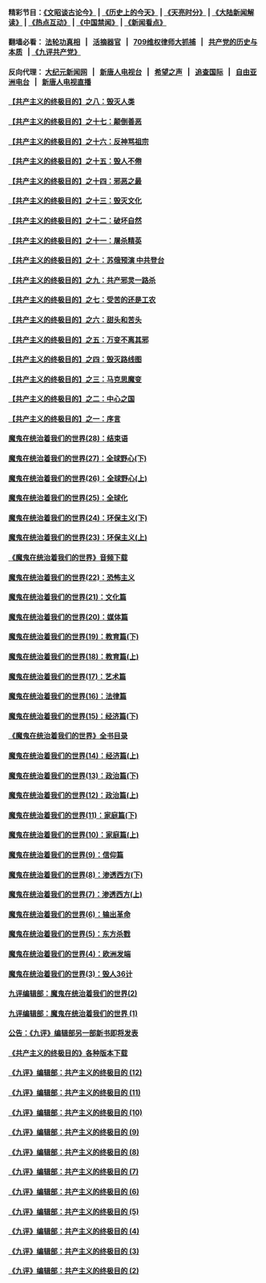#### 精彩节目：[《文昭谈古论今》](http://134.209.198.168/wenzhao) | [《历史上的今天》](http://134.209.198.168/today-in-history) | [《天亮时分》](http://134.209.198.168/tianliang) | [《大陆新闻解读》](http://134.209.198.168/ntdtv-comedy) | [《热点互动》](http://134.209.198.168/ntdtv-rdhd)  | [《中国禁闻》](http://134.209.198.168/ntdtv-news) | [《新闻看点》](http://134.209.198.168/news-insight) 

  #### 翻墙必看： [法轮功真相](http://134.209.198.168:10000/videos/truth.html) &nbsp;&nbsp;|&nbsp;&nbsp; [活摘器官](http://134.209.198.168:10000/videos/res/Organs/) &nbsp;&nbsp;|&nbsp;&nbsp; [709维权律师大抓捕](http://134.209.198.168:10000/videos/709/) &nbsp;&nbsp;|&nbsp;&nbsp; [共产党的历史与本质](http://134.209.198.168:10000/videos/ccp.html) &nbsp;&nbsp;| [《九评共产党》](http://134.209.198.168:10000/videos/jiuping/) 

#### 反向代理： [大纪元新闻网](http://134.209.198.168:10080/) &nbsp;&nbsp;|&nbsp;&nbsp; [新唐人电视台](http://134.209.198.168:8000/) &nbsp;&nbsp;|&nbsp;&nbsp; [希望之声](http://134.209.198.168:8200/) &nbsp;&nbsp;|&nbsp;&nbsp; [追查国际](http://134.209.198.168:10010/) &nbsp;&nbsp;|&nbsp;&nbsp; [自由亚洲电台](http://134.209.198.168:9800/) &nbsp;&nbsp;|&nbsp;&nbsp; [新唐人电视直播](http://134.209.198.168/) 

#### [【共产主义的终极目的】之八：毁灭人类](../pages/nsc422/n11108503.md?t=04200938) 

#### [【共产主义的终极目的】之十七：颠倒善恶](../pages/nsc422/n11179782.md?t=04200938) 

#### [【共产主义的终极目的】之十六：反神骂祖宗](../pages/nsc422/n11166798.md?t=04200938) 

#### [【共产主义的终极目的】之十五：毁人不倦](../pages/nsc422/n11166792.md?t=04200938) 

#### [【共产主义的终极目的】之十四：邪恶之最](../pages/nsc422/n11150249.md?t=04200938) 

#### [【共产主义的终极目的】之十三：毁灭文化](../pages/nsc422/n11135227.md?t=04200938) 

#### [【共产主义的终极目的】之十二：破坏自然](../pages/nsc422/n11135214.md?t=04200938) 

#### [【共产主义的终极目的】之十一：屠杀精英](../pages/nsc422/n11118442.md?t=04200938) 

#### [【共产主义的终极目的】之十：苏俄预演 中共登台](../pages/nsc422/n11118424.md?t=04200938) 

#### [【共产主义的终极目的】之九：共产邪灵一路杀](../pages/nsc422/n11114139.md?t=04200938) 

#### [【共产主义的终极目的】之七：受苦的还是工农](../pages/nsc422/n11101809.md?t=04200938) 

#### [【共产主义的终极目的】之六：甜头和苦头](../pages/nsc422/n11096971.md?t=04200938) 

#### [【共产主义的终极目的】之五：万变不离其邪](../pages/nsc422/n11091285.md?t=04200938) 

#### [【共产主义的终极目的】之四：毁灭路线图](../pages/nsc422/n11086284.md?t=04200938) 

#### [【共产主义的终极目的】之三：马克思魔变](../pages/nsc422/n11061941.md?t=04200938) 

#### [【共产主义的终极目的】之二：中心之国](../pages/nsc422/n11047728.md?t=04200938) 

#### [【共产主义的终极目的】之一：序言](../pages/nsc422/n11086077.md?t=04200938) 

#### [魔鬼在统治着我们的世界(28)：结束语](../pages/nsc422/n10936246.md?t=04200938) 

#### [魔鬼在统治着我们的世界(27)：全球野心(下)](../pages/nsc422/n10928319.md?t=04200938) 

#### [魔鬼在统治着我们的世界(26)：全球野心(上)](../pages/nsc422/n10900318.md?t=04200938) 

#### [魔鬼在统治着我们的世界(25)：全球化](../pages/nsc422/n10788205.md?t=04200938) 

#### [魔鬼在统治着我们的世界(24)：环保主义(下)](../pages/nsc422/n10695307.md?t=04200938) 

#### [魔鬼在统治着我们的世界(23)：环保主义(上)](../pages/nsc422/n10688613.md?t=04200938) 

#### [《魔鬼在统治着我们的世界》音频下载](../pages/nsc422/n10635553.md?t=04200938) 

#### [魔鬼在统治着我们的世界(22)：恐怖主义](../pages/nsc422/n10614727.md?t=04200938) 

#### [魔鬼在统治着我们的世界(21)：文化篇](../pages/nsc422/n10597706.md?t=04200938) 

#### [魔鬼在统治着我们的世界(20)：媒体篇](../pages/nsc422/n10586579.md?t=04200938) 

#### [魔鬼在统治着我们的世界(19)：教育篇(下)](../pages/nsc422/n10564808.md?t=04200938) 

#### [魔鬼在统治着我们的世界(18)：教育篇(上)](../pages/nsc422/n10526970.md?t=04200938) 

#### [魔鬼在统治着我们的世界(17)：艺术篇](../pages/nsc422/n10499093.md?t=04200938) 

#### [魔鬼在统治着我们的世界(16)：法律篇](../pages/nsc422/n10485969.md?t=04200938) 

#### [魔鬼在统治着我们的世界(15)：经济篇(下)](../pages/nsc422/n10469975.md?t=04200938) 

#### [《魔鬼在统治着我们的世界》全书目录](../pages/nsc422/n10464261.md?t=04200938) 

#### [魔鬼在统治着我们的世界(14)：经济篇(上)](../pages/nsc422/n10457370.md?t=04200938) 

#### [魔鬼在统治着我们的世界(13)：政治篇(下)](../pages/nsc422/n10448270.md?t=04200938) 

#### [魔鬼在统治着我们的世界(12)：政治篇(上)](../pages/nsc422/n10444576.md?t=04200938) 

#### [魔鬼在统治着我们的世界(11)：家庭篇(下)](../pages/nsc422/n10440961.md?t=04200938) 

#### [魔鬼在统治着我们的世界(10)：家庭篇(上)](../pages/nsc422/n10435448.md?t=04200938) 

#### [魔鬼在统治着我们的世界(9)：信仰篇](../pages/nsc422/n10432159.md?t=04200938) 

#### [魔鬼在统治着我们的世界(8)：渗透西方(下)](../pages/nsc422/n10429603.md?t=04200938) 

#### [魔鬼在统治着我们的世界(7)：渗透西方(上)](../pages/nsc422/n10426013.md?t=04200938) 

#### [魔鬼在统治着我们的世界(6)：输出革命](../pages/nsc422/n10421536.md?t=04200938) 

#### [魔鬼在统治着我们的世界(5)：东方杀戮](../pages/nsc422/n10417707.md?t=04200938) 

#### [魔鬼在统治着我们的世界(4)：欧洲发端](../pages/nsc422/n10414890.md?t=04200938) 

#### [魔鬼在统治着我们的世界(3)：毁人36计](../pages/nsc422/n10411583.md?t=04200938) 

#### [九评编辑部：魔鬼在统治着我们的世界(2)](../pages/nsc422/n10410036.md?t=04200938) 

#### [九评编辑部：魔鬼在统治着我们的世界 (1)](../pages/nsc422/n10406825.md?t=04200938) 

#### [公告：《九评》编辑部另一部新书即将发表](../pages/nsc422/n10405104.md?t=04200938) 

#### [《共产主义的终极目的》各种版本下载](../pages/nsc422/n10022138.md?t=04200938) 

#### [《九评》编辑部：共产主义的终极目的 (12)](../pages/nsc422/n9933272.md?t=04200938) 

#### [《九评》编辑部：共产主义的终极目的 (11)](../pages/nsc422/n9924973.md?t=04200938) 

#### [《九评》编辑部：共产主义的终极目的 (10)](../pages/nsc422/n9920883.md?t=04200938) 

#### [《九评》编辑部：共产主义的终极目的 (9)](../pages/nsc422/n9916363.md?t=04200938) 

#### [《九评》编辑部：共产主义的终极目的 (8)](../pages/nsc422/n9912488.md?t=04200938) 

#### [《九评》编辑部：共产主义的终极目的 (7)](../pages/nsc422/n9901176.md?t=04200938) 

#### [《九评》编辑部：共产主义的终极目的 (6)](../pages/nsc422/n9899359.md?t=04200938) 

#### [《九评》编辑部：共产主义的终极目的 (5)](../pages/nsc422/n9893174.md?t=04200938) 

#### [《九评》编辑部：共产主义的终极目的 (4)](../pages/nsc422/n9891246.md?t=04200938) 

#### [《九评》编辑部：共产主义的终极目的 (3)](../pages/nsc422/n9879879.md?t=04200938) 

#### [《九评》编辑部：共产主义的终极目的 (2)](../pages/nsc422/n9876205.md?t=04200938) 

